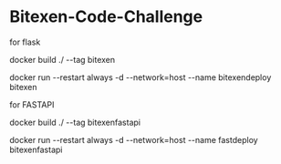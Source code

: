 # Bitexen-Code-Challenge

for flask 

docker build ./ --tag bitexen

docker run --restart always -d --network=host --name bitexendeploy bitexen


for FASTAPI

docker build ./ --tag bitexenfastapi

docker run --restart always -d --network=host --name fastdeploy bitexenfastapi

